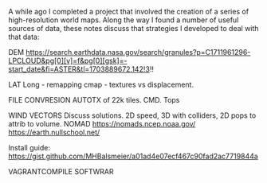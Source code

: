 A while ago I completed a project that involved the creation of a series of high-resolution world maps. Along the way I found a number of useful sources of data, these notes discuss that strategies I developed to deal with that data:

DEM
https://search.earthdata.nasa.gov/search/granules?p=C1711961296-LPCLOUD&pg[0][v]=f&pg[0][gsk]=-start_date&fi=ASTER&tl=1703889672.142!3!!

LAT Long - remapping
cmap - textures vs displacement.

FILE CONVRESION
AUTOTX of 22k tiles. CMD. Tops

WIND VECTORS
Discuss solutions. 2D speed, 3D with colliders, 2D pops to attrib to volume.
NOMAD
https://nomads.ncep.noaa.gov/
https://earth.nullschool.net/

Install guide:
https://gist.github.com/MHBalsmeier/a01ad4e07ecf467c90fad2ac7719844a

VAGRANTCOMPILE SOFTWRAR